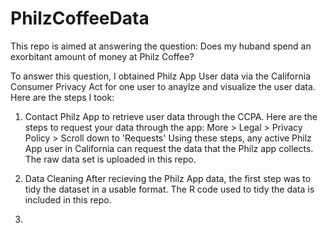 # PhilzCoffeeData

This repo is aimed at answering the question: Does my huband spend an exorbitant amount of money at Philz Coffee? 

To answer this question, I obtained Philz App User data via the California Consumer Privacy Act for one user to anaylze and visualize the user data. Here are the steps I took: 

  1. Contact Philz App to retrieve user data through the CCPA. 
      Here are the steps to request your data through the app: 
          More > Legal > Privacy Policy > Scroll down to 'Requests' 
      Using these steps, any active Philz App user in California can request the data that the Philz app collects. The raw data set is uploaded in this repo.  

  2. Data Cleaning 
      After recieving the Philz App data, the first step was to tidy the dataset in a usable format. The R code used to tidy the data is included in this repo.


  4.  

